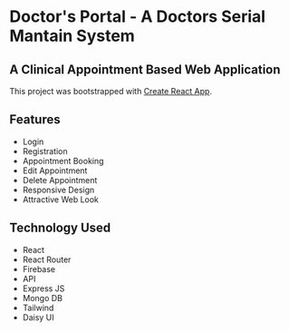 # Doctor's Portal - A Doctors Serial Mantain System
## A Clinical Appointment Based Web Application

This project was bootstrapped with [Create React App](https://github.com/facebook/create-react-app).

## Features

* Login
* Registration
* Appointment Booking
* Edit Appointment
* Delete Appointment
* Responsive Design
* Attractive Web Look

## Technology Used

* React
* React Router
* Firebase
* API
* Express JS
* Mongo DB
* Tailwind
* Daisy UI


